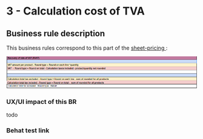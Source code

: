 # 3 - Calculation cost of TVA

## Business rule description

This business rules correspond to this part of the [sheet-pricing ](https://docs.google.com/spreadsheets/d/1yHwk9nc1Ab9T6s-fqybFpm6P8ejGac-SpO6miR39uOY/edit#gid=538880055):

![](<../../../../.gitbook/assets/image (7).png>)

### UX/UI impact of this BR

todo

### Behat test link
